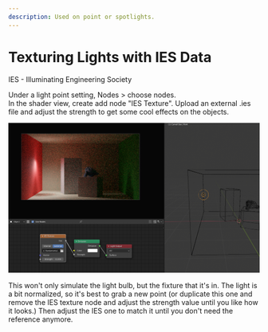 ```yaml
---
description: Used on point or spotlights.
---
```


# Texturing Lights with IES Data

IES - Illuminating Engineering Society

Under a light point setting, Nodes > choose nodes.\
In the shader view, create add node "IES Texture". Upload an external .ies file and adjust the strength to get some cool effects on the objects.

![](<../../../.gitbook/assets/image (138) (1).png>)

This won't only simulate the light bulb, but the fixture that it's in. The light is a bit normalized, so it's best to grab a new point (or duplicate this one and remove the IES texture node and adjust the strength value until you like how it looks.) Then adjust the IES one to match it until you don't need the reference anymore.


